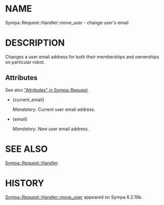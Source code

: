 # NAME

Sympa::Request::Handler::move\_user - change user's email

# DESCRIPTION

Changes a user email address for both their memberships and ownerships
on particular robot.

## Attributes

See also ["Attributes" in Sympa::Request](./Sympa::Request.3.md#attributes).

- {current\_email}

    _Mandatory_.
    Current user email address.

- {email}

    _Mandatory_.
    New user email address.

# SEE ALSO

[Sympa::Request::Handler](./Sympa::Request::Handler.3.md).

# HISTORY

[Sympa::Request::Handler::move\_user](./Sympa::Request::Handler::move_user.3.md) appeared on Sympa 6.2.19b.
